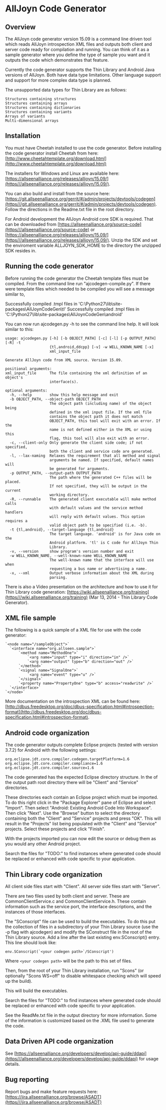 # AllJoyn Code Generator

## Overview
The AllJoyn code generator version 15.09 is a command line driven tool which reads AllJoyn introspection XML files and outputs both client and server code ready for compilation and running. You can think of it as a sample generator where you define the type of sample you want and it outputs the code which demonstrates that feature.

Currently the code generator supports the Thin Library and Android Java versions of AllJoyn. Both have data type limitations. Other language support and support for more complex data type is planned.

The unsupported data types for Thin Library are as follows:

    Structures containing structures
    Structures containing arrays
    Structures containing dictionaries
    Structures containing variants
    Arrays of variants
    Multi-dimensional arrays

## Installation

You must have Cheetah installed to use the code generator. Before installing the code generator install Cheetah from here: [http://www.cheetahtemplate.org/download.html](http://www.cheetahtemplate.org/download.html)

The installers for Windows and Linux are available here: [https://allseenalliance.org/releases/alljoyn/15.09/](https///allseenalliance.org/releases/alljoyn/15.09/).

You can also build and install from the source here: [https://git.allseenalliance.org/gerrit/#/admin/projects/devtools/codegen](https///git.allseenalliance.org/gerrit/#/admin/projects/devtools/codegen). Follow the directions in the Readme.txt file in the root directory.

For Android development the AllJoyn Android core SDK is required. That can be downloaded from [https://allseenalliance.org/source-code](https///allseenalliance.org/source-code) or [https://allseenalliance.org/releases/alljoyn/15.09/](https///allseenalliance.org/releases/alljoyn/15.09/). Unzip the SDK and set the enviroment variable ALLJOYN_SDK_HOME to the directory the unzipped SDK resides in.

## Running the code generator

Before running the code generator the Cheetah template files must be compiled. From the command line run "ajcodegen-compile.py". If there were template files which needed to be compiled you will see a message similar to, 

Successfully compiled .tmpl files in 'C:\Python27\lib\site-packages\AllJoynCodeGen\tl'
Successfully compiled .tmpl files in 'C:\Python27\lib\site-packages\AllJoynCodeGen\android'

You can now run ajcodegen.py -h to see the command line help. It will look similar to this:

    usage: ajcodegen.py [-h] [-b OBJECT_PATH] [-c] [-l] [-p OUTPUT_PATH] [-R] -t
                        {tl,android,ddcpp} [-v] -w WELL_KNOWN_NAME [-x]
                        xml_input_file
    
    Generate AllJoyn code from XML source. Version 15.09.
    
    positional arguments:
    xml_input_file      The file containing the xml definition of an object's
                        interface(s).
    
    optional arguments:
      -h, --help        show this help message and exit
      -b OBJECT_PATH, --object-path OBJECT_PATH
                        The object path (including name) of the object being
                        defined in the xml input file. If the xml file
                        contains the object path it does not match
                        OBJECT_PATH, this tool will exit with an error. If the
                        name is not defined either in the XML or using this
                        flag, this tool will also exit with an error.
      -c, --client-only Only generate the client side code; if not specified,
                        both the client and service code are generated.
      -l, --lax-naming  Relaxes the requirement that all method and signal
                        arguments be named. If specified, default names will
                        be generated for arguments.
      -p OUTPUT_PATH, --output-path OUTPUT_PATH
                        The path where the generated C++ files will be placed.
                        If not specified, they will be output in the current
                        working directory.
      -R, --runnable    The generated client executable will make method calls
                        with default values and the service method handlers
                        will reply with default values. This option requires a
                        valid object path to be specified (i.e. -b).
      -t {tl,android}, --target-language {tl,android}
                        The target language. 'android' is for Java code on the
                        Android platform. 'tl' is C code for AllJoyn Thin
                        Library.
      -v, --version     show program's version number and exit
      -w WELL_KNOWN_NAME, --well-known-name WELL_KNOWN_NAME
                        The well-known name that the interface will use when
                        requesting a bus name or advertising a name.
      -x, --xml         Output verbose information about the XML during
                        parsing.

There is also a Video presentation on the architecture and how to use it for Thin Library code generation: [https://wiki.allseenalliance.org/training](https///wiki.allseenalliance.org/training) (Mar 13, 2014 - Thin Library Code Generator).

## XML file sample

The following is a quick sample of a XML file for use with the code generator:

    `<node name="/sampleObject">`
      `<interface name="org.allseen.sample">`
          `<method name="MethodOne">`
              `<arg name="input" type="i" direction="in" />`
              `<arg name="output" type="b" direction="out" />`
          `</method>`
          `<signal name="SignalOne">`
              `<arg name="event" type="u" />`
          `</signal>`
          `<property name="PropertyOne" type="b" access="readwrite" />`
      `</interface>`
    `</node>`

More documentation on the introspection XML can be found here: [http://dbus.freedesktop.org/doc/dbus-specification.html#introspection-format](http://dbus.freedesktop.org/doc/dbus-specification.html#introspection-format).
## Android code organization

The code generator outputs complete Eclipse projects (tested with version 3.7.2) for Android with the following settings:

    org.eclipse.jdt.core.compiler.codegen.targetPlatform=1.6
    org.eclipse.jdt.core.compiler.compliance=1.6
    org.eclipse.jdt.core.compiler.source=1.6

The code generated has the expected Eclipse directory structure. In the of the output path root directory there will be "Client" and "Service" directories.

These directories each contain an Eclipse project which must be imported. To do this right click in the "Package Explorer" pane of Eclipse and select "Import". Then select "Android: Existing Android Code Into Workspace". Then click "Next". Use the "Browse" button to select the directory containing both the "Client" and "Service" projects and press "OK". This will result in the "Projects" list being populated with the "Client" and "Service" projects. Select these projects and click "Finish".

With the projects imported you can now edit the source or debug them as you would any other Android project.

Search the files for "TODO:" to find instances where generated code should be replaced or enhanced with code specific to your application.
## Thin Library code organization

All client side files start with "Client". All server side files start with "Server".

There are two files used by both client and server. These are CommonClientService.c and CommonClientService.h.  These contain information such as the service port, the interface descriptions, and the instances of those interfaces.

The "SConscript" file can be used to build the executables. To do this put the collection of files in a subdirectory of your Thin Library source (use the -p flag with ajcodegen) and modify the SConstruct file in the root of the Thin Library source. Add a line after the last existing env.SConscript() entry. This line should look like:

    env.SConscript(`<your codegen path>`/SConscript')

Where `<your codegen path>` will be the path to this set of files.

Then, from the root of your Thin Library installation, run "Scons" (or optionally "Scons WS=off" to disable whitespace checking which will speed up the build).

This will build the executables.

Search the files for "TODO:" to find instances where generated code should be replaced or enhanced with code specific to your application.

See the ReadMe.txt file in the output directory for more information. Some of the information is customized based on the .XML file used to generate the code.
## Data Driven API code organization

See [https://allseenalliance.org/developers/develop/api-guide/ddapi](https///allseenalliance.org/developers/develop/api-guide/ddapi) for usage details.
## Bug reporting

Report bugs and make feature requests here: [https://jira.allseenalliance.org/browse/ASADT](https///jira.allseenalliance.org/browse/ASADT)
